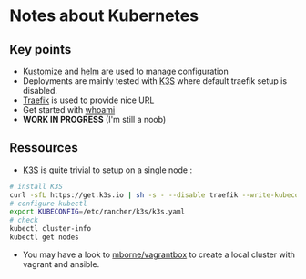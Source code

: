 # Notes about Kubernetes

## Key points

* [Kustomize](https://kustomize.io/) and [helm](https://helm.sh/) are used to manage configuration
* Deployments are mainly tested with [K3S](https://k3s.io) where default traefik setup is disabled.
* [Traefik](../traefik/README.md) is used to provide nice URL
* Get started with [whoami](../whoami/README.md)
* **WORK IN PROGRESS** (I'm still a noob)

## Ressources

* [K3S](https://k3s.io) is quite trivial to setup on a single node :

```bash
# install K3S
curl -sfL https://get.k3s.io | sh -s - --disable traefik --write-kubeconfig-mode 644 --flannel-iface enp0s8
# configure kubectl
export KUBECONFIG=/etc/rancher/k3s/k3s.yaml
# check
kubectl cluster-info
kubectl get nodes
```

* You may have a look to [mborne/vagrantbox](https://github.com/mborne/vagrantbox) to create a local cluster with vagrant and ansible.


